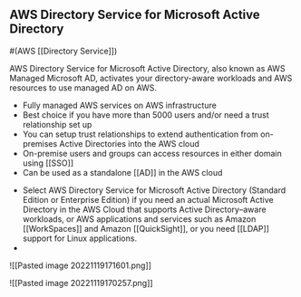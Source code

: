 ## AWS Directory Service for Microsoft Active Directory
#(AWS [[Directory Service]])

AWS Directory Service for Microsoft Active Directory, also known as AWS Managed Microsoft AD, activates your directory-aware workloads and AWS resources to use managed AD on AWS.

-   Fully managed AWS services on AWS infrastructure
-   Best choice if you have more than 5000 users and/or need a trust relationship set up
-   You can setup trust relationships to extend authentication from on-premises Active Directories into the AWS cloud
-   On-premise users and groups can access resources in either domain using [[SSO]]
-   Can be used as a standalone [[AD]] in the AWS cloud

*   Select AWS Directory Service for Microsoft Active Directory (Standard Edition or Enterprise Edition) if you need an actual Microsoft Active Directory in the AWS Cloud that supports Active Directory–aware workloads, or AWS applications and services such as Amazon [[WorkSpaces]] and Amazon [[QuickSight]], or you need [[LDAP]] support for Linux applications.
* 
![[Pasted image 20221119171601.png]]

![[Pasted image 20221119170257.png]]